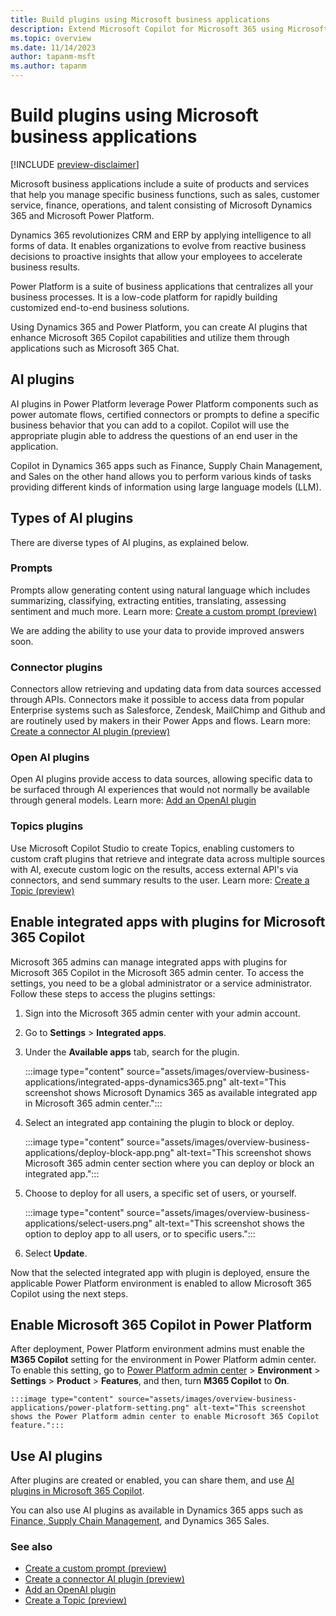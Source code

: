 ```yaml
---
title: Build plugins using Microsoft business applications
description: Extend Microsoft Copilot for Microsoft 365 using Microsoft Dynamics 365 apps and Microsoft Power Platform
ms.topic: overview
ms.date: 11/14/2023
author: tapanm-msft
ms.author: tapanm
---
```


# Build plugins using Microsoft business applications

[!INCLUDE [preview-disclaimer](includes/preview-disclaimer.md)]

Microsoft business applications include a suite of products and services that help you manage specific business functions, such as sales, customer service, finance, operations, and talent consisting of Microsoft Dynamics 365 and Microsoft Power Platform.

Dynamics 365 revolutionizes CRM and ERP by applying intelligence to all forms of data. It enables organizations to evolve from reactive business decisions to proactive insights that allow your employees to accelerate business results.

Power Platform is a suite of business applications that centralizes all your business processes. It is a low-code platform for rapidly building customized end-to-end business solutions.

Using Dynamics 365 and Power Platform, you can create AI plugins that enhance Microsoft 365 Copilot capabilities and utilize them through applications such as Microsoft 365 Chat.

## AI plugins

AI plugins in Power Platform leverage Power Platform components such as power automate flows, certified connectors or prompts to define a specific business behavior that you can add to a copilot. Copilot will use the appropriate plugin able to address the questions of an end user in the application.

Copilot in Dynamics 365 apps such as Finance, Supply Chain Management, and Sales on the other hand allows you to perform various kinds of tasks providing different kinds of information using large language models (LLM).

## Types of AI plugins

There are diverse types of AI plugins, as explained below.

### Prompts

Prompts allow generating content using natural language which includes summarizing, classifying, extracting entities, translating, assessing sentiment and much more. Learn more: [Create a custom prompt (preview)](/ai-builder/create-a-custom-prompt)

We are adding the ability to use your data to provide improved answers soon.

### Connector plugins

Connectors allow retrieving and updating data from data sources accessed through APIs. Connectors make it possible to access data from popular Enterprise systems such as Salesforce, Zendesk, MailChimp and Github and are routinely used by makers in their Power Apps and flows. Learn more: [Create a connector AI plugin (preview)](/connectors/create-a-connector-ai-plugin)

### Open AI plugins

Open AI plugins provide access to data sources, allowing specific data to be surfaced through AI experiences that would not normally be available through general models. Learn more: [Add an OpenAI plugin](/power-virtual-agents/copilot-ai-plugins#add-an-openai-plugin)

### Topics plugins

Use Microsoft Copilot Studio to create Topics, enabling customers to custom craft plugins that retrieve and integrate data across multiple sources with AI, execute custom logic on the results, access external API's via connectors, and send summary results to the user. Learn more: [Create a Topic (preview)](/power-virtual-agents/copilot-conversational-plugins)

## Enable integrated apps with plugins for Microsoft 365 Copilot

Microsoft 365 admins can manage integrated apps with plugins for Microsoft 365 Copilot in the Microsoft 365 admin center. To access the settings, you need to be a global administrator or a service administrator. Follow these steps to access the plugins settings:

1. Sign into the Microsoft 365 admin center with your admin account.

1. Go to **Settings** &gt; **Integrated apps**.

1. Under the **Available apps** tab, search for the plugin.

    :::image type="content" source="assets/images/overview-business-applications/integrated-apps-dynamics365.png" alt-text="This screenshot shows Microsoft Dynamics 365 as available integrated app in Microsoft 365 admin center.":::

1. Select an integrated app containing the plugin to block or deploy.

    :::image type="content" source="assets/images/overview-business-applications/deploy-block-app.png" alt-text="This screenshot shows Microsoft 365 admin center section where you can deploy or block an integrated app.":::

1. Choose to deploy for all users, a specific set of users, or yourself.

    :::image type="content" source="assets/images/overview-business-applications/select-users.png" alt-text="This screenshot shows the option to deploy app to all users, or to specific users.":::

1. Select **Update**.

Now that the selected integrated app with plugin is deployed, ensure the applicable Power Platform environment is enabled to allow Microsoft 365 Copilot using the next steps.

## Enable Microsoft 365 Copilot in Power Platform

After deployment, Power Platform environment admins must enable the **M365 Copilot** setting for the environment in Power Platform admin center. To enable this setting, go to [Power Platform admin center](https://admin.powerplatform.com/) &gt; **Environment** &gt; **Settings** &gt; **Product** &gt; **Features**, and then, turn **M365 Copilot** to **On**.

    :::image type="content" source="assets/images/overview-business-applications/power-platform-setting.png" alt-text="This screenshot shows the Power Platform admin center to enable Microsoft 365 Copilot feature.":::

## Use AI plugins

After plugins are created or enabled, you can share them, and use [AI plugins in Microsoft 365 Copilot](/power-virtual-agents/copilot-ai-plugins#add-an-openai-plugin).

You can also use AI plugins as available in Dynamics 365 apps such as [Finance, Supply Chain Management](/dynamics365/fin-ops-core/dev-itpro/m365-copilot/faq-for-chat-with-fno-data-on-m365copilot), and Dynamics 365 Sales.

### See also

- [Create a custom prompt (preview)](/ai-builder/create-a-custom-prompt)
- [Create a connector AI plugin (preview)](/connectors/create-a-connector-ai-plugin)
- [Add an OpenAI plugin](/power-virtual-agents/copilot-ai-plugins#add-an-openai-plugin)
- [Create a Topic (preview)](/power-virtual-agents/copilot-conversational-plugins)
